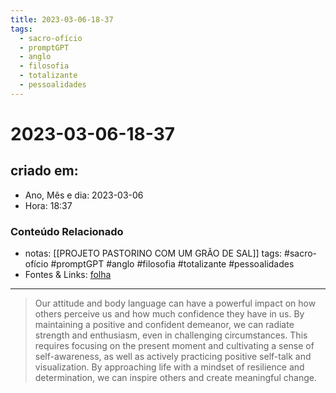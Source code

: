 ```yaml
---
title: 2023-03-06-18-37
tags:
  - sacro-ofício
  - promptGPT
  - anglo
  - filosofia
  - totalizante
  - pessoalidades
---
```

# 2023-03-06-18-37

## criado em: 
-  Ano, Mês e dia: 2023-03-06
- Hora: 18:37

### Conteúdo Relacionado
- notas: [[PROJETO PASTORINO COM UM GRÃO DE SAL]]
tags: #sacro-ofício #promptGPT #anglo #filosofia #totalizante #pessoalidades 
- Fontes & Links: [folha](https://www1.folha.uol.com.br/folha/livrariadafolha/825139-ha-cem-anos-nascia-carlos-torres-pastorino-autor-de-minutos-de-sabedoria.shtml)
---
>Our attitude and body language can have a powerful impact on how others perceive us and how much confidence they have in us. By maintaining a positive and confident demeanor, we can radiate strength and enthusiasm, even in challenging circumstances. This requires focusing on the present moment and cultivating a sense of self-awareness, as well as actively practicing positive self-talk and visualization. By approaching life with a mindset of resilience and determination, we can inspire others and create meaningful change.